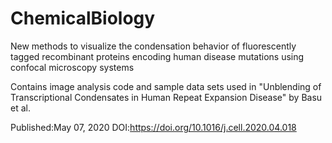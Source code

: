 # ChemicalBiology
New methods to visualize the condensation behavior of fluorescently tagged recombinant proteins encoding human disease mutations using confocal microscopy systems

Contains image analysis code and sample data sets used in "Unblending of Transcriptional Condensates in Human Repeat Expansion Disease" by Basu et al.

Published:May 07, 2020 DOI:https://doi.org/10.1016/j.cell.2020.04.018
